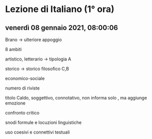 # Lezione di Italiano (1° ora)

## venerdì 08 gennaio 2021, 08:00:06

Brano -> ulteriore appoggio

8 ambiti

artistico, letterario -> tipologia A

storico -> storico filosofico  C,B

economico-sociale

numero di riviste

titolo Caldo, soggettivo, connotativo, non informa solo , ma aggiunge emozione

confronto critico

snodi formule e locuzioni linguistiche

uso coesivi e connettivi testuali
